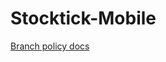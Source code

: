 # Stocktick-Mobile

[Branch policy docs](https://docs.google.com/document/d/13dVE5dm9v0YoFxF37fgdKwtCLDcvVVPBGRw5mGQ6hE8/edit)

<!--Please re update the ReadMe as finally required.-->

